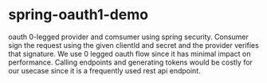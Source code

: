 # spring-oauth1-demo
oauth 0-legged provider and comsumer using spring security. Consumer sign the request using the given clientId and secret and the provider verifies that signature. We use 0 legged oauth flow since it has minimal impact on performance. Calling endpoints and generating tokens would be costly for our usecase since it is a frequently used rest api endpoint.
